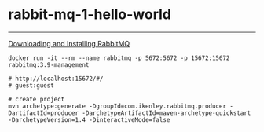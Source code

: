 # rabbit-mq-1-hello-world

---

[Downloading and Installing RabbitMQ](https://www.rabbitmq.com/download.html)

```
docker run -it --rm --name rabbitmq -p 5672:5672 -p 15672:15672 rabbitmq:3.9-management

# http://localhost:15672/#/
# guest:guest

# create project
mvn archetype:generate -DgroupId=com.ikenley.rabbitmq.producer -DartifactId=producer -DarchetypeArtifactId=maven-archetype-quickstart -DarchetypeVersion=1.4 -DinteractiveMode=false
```
